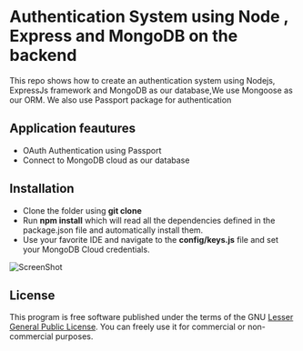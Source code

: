# Authentication System using Node , Express and MongoDB on the backend

This repo shows how to create an authentication system using Nodejs, ExpressJs framework and MongoDB as our database,We use Mongoose as our ORM. We also use Passport package for authentication

## Application feautures

* OAuth Authentication using Passport
* Connect to MongoDB cloud as our database

## Installation
* Clone the folder using **git clone**
* Run **npm install** which will read all the dependencies defined in the package.json file and automatically install them.
* Use your favorite IDE and navigate to the **config/keys.js** file
 and set your MongoDB Cloud credentials.


![ScreenShot](https://raw.github.com/Patwan/Nodejs-Express-Mongo-App/master/screenshot.png)


## License
This program is free software published under the terms of the GNU [Lesser General Public License](http://www.gnu.org/copyleft/lesser.html).
You can freely use it for commercial or non-commercial purposes.